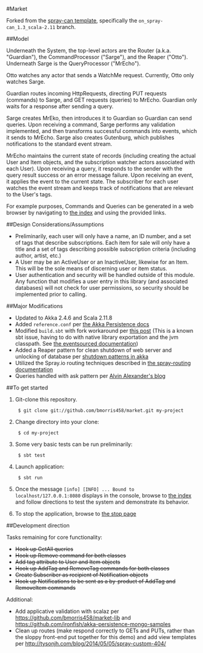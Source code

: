 #Market

Forked from the [spray-can template](https://github.com/spray/spray-template), specifically the `on_spray-can_1.3_scala-2.11` branch.

##Model

Underneath the System, the top-level actors are the Router (a.k.a. "Guardian"), the CommandProcessor ("Sarge"), and the Reaper ("Otto"). Underneath Sarge is the QueryProcessor ("MrEcho").

Otto watches any actor that sends a WatchMe request. Currently, Otto only watches Sarge.

Guardian routes incoming HttpRequests, directing PUT requests (commands) to Sarge, and GET requests (queries) to MrEcho. Guardian only waits for a response after sending a query.

Sarge creates MrEko, then introduces it to Guardian so Guardian can send queries. Upon receiving a command, Sarge performs any validation implemented, and then transforms successful commands into events, which it sends to MrEcho. Sarge also creates Gutenburg, which publishes notifications to the standard event stream.

MrEcho maintains the current state of records (including creating the actual User and Item objects, and the subscription watcher actors associated with each User). Upon receiving a query, it responds to the sender with the query result success or an error message failure. Upon receiving an event, it applies the event to the current state. The subscriber for each user watches the event stream and keeps track of notifications that are relevant to the User's tags.

For example purposes, Commands and Queries can be generated in a web browser by navigating to [the index](localhost:8080) and using the provided links.

##Design Considerations/Assumptions

* Preliminarily, each user will only have a name, an ID number, and a set of tags that describe subscriptions. Each item for sale will only have a title and a set of tags describing possible subscription criteria (including author, artist, etc.)
* A User may be an ActiveUser or an InactiveUser, likewise for an Item. This will be the sole means of discerning user or item status.
* User authentication and security will be handled outside of this module. Any function that modifies a user entry in this library (and associated databases) will not check for user permissions, so security should be implemented prior to calling.

##Major Modifications

* Updated to Akka 2.4.6 and Scala 2.11.8
* Added `reference.conf` per [the Akka Persistence docs](http://doc.akka.io/docs/akka/2.4.7/scala/persistence.html#Local_LevelDB_journal)
* Modified `build.sbt` with fork workaround per [this post](http://stackoverflow.com/questions/19425613/unsatisfiedlinkerror-with-native-library-under-sbt) (This is a known sbt issue, having to do with native library exportation and the jvm classpath. See [the eventsourced documentation](https://github.com/eligosource/eventsourced/wiki/Installation#native))
* Added a Reaper pattern for clean shutdown of web server and unlocking of database per [shutdown patterns in akka](http://letitcrash.com/post/30165507578/shutdown-patterns-in-akka-2)
* Utilized the Spray.io routing techniques described in [the spray-routing documentation](http://spray.io/documentation/1.2.3/spray-routing/#spray-routing)
* Queries handled with ask pattern per [Alvin Alexander's blog](http://alvinalexander.com/scala/scala-akka-actors-ask-examples-future-await-timeout-result)

##To get started

1. Git-clone this repository.

        $ git clone git://github.com/bmorris458/market.git my-project

2. Change directory into your clone:

        $ cd my-project

3. Some very basic tests can be run preliminarily:

        $ sbt test

4. Launch application:

        $ sbt run

5. Once the message `[info] [INFO] ... Bound to localhost/127.0.0.1:8080` displays in the console, browse to [the index](http://localhost:8080/) and follow directions to test the system and demonstrate its behavior.

6. To stop the application, browse to [the stop page](http://localhost:8080/stop)

##Development direction

Tasks remaining for core functionality:

* ~~Hook up GetAll queries~~
* ~~Hook up Remove command for both classes~~
* ~~Add tag attribute to User and Item objects~~
* ~~Hook up AddTag and RemoveTag commands for both classes~~
* ~~Create Subscriber as recipient of Notification objects~~
* ~~Hook up Notifications to be sent as a by-product of AddTag and RemoveItem commands~~

Additional:

* Add applicative validation with scalaz per https://github.com/bmorris458/market-lib and  https://github.com/ironfish/akka-persistence-mongo-samples
* Clean up routes (make respond correctly to GETs and PUTs, rather than the sloppy front-end put together for this demo) and add view templates per http://tysonjh.com/blog/2014/05/05/spray-custom-404/

